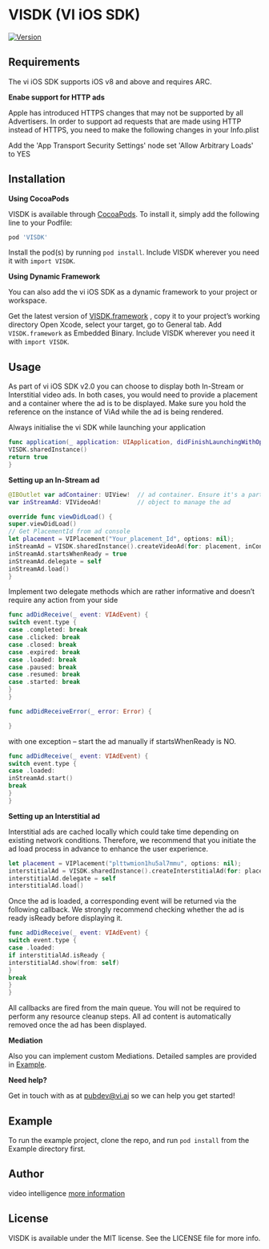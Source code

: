 # VISDK (VI iOS SDK)

<!--[![CI Status](http://img.shields.io/travis/Maksym Kravchenko/VISDK.svg?style=flat)](https://travis-ci.org/Maksym Kravchenko/VISDK)-->
[![Version](https://img.shields.io/cocoapods/v/VISDK.svg?style=flat)](http://cocoapods.org/pods/VISDK)
<!--[![License](https://img.shields.io/cocoapods/l/VISDK.svg?style=flat)](http://cocoapods.org/pods/VISDK)-->
<!--[![Platform](https://img.shields.io/cocoapods/p/VISDK.svg?style=flat)](https://github.com/maksymkravchenko/Spec)-->


## Requirements

The vi iOS SDK supports iOS v8 and above and requires ARC.

**Enabe support for HTTP ads**

Apple has introduced HTTPS changes that may not be supported by all Advertisers.
In order to support ad requests that are made using HTTP instead of HTTPS, you need to make the following changes in your Info.plist

Add the 'App Transport Security Settings' node
set 'Allow Arbitrary Loads' to YES


## Installation

**Using CocoaPods**

VISDK is available through [CocoaPods](http://cocoapods.org).
To install it, simply add the following line to your Podfile:

```ruby
pod 'VISDK'
```
Install the pod(s) by running `pod install`.
Include VISDK wherever you need it with `import VISDK`.

**Using Dynamic Framework**

You can also add the vi iOS SDK as a dynamic framework to your project or workspace.

Get the latest version of [VISDK.framework](https://github.com/maksymkravchenko/vi/tree/master/VISDK/VISDK.framework) , copy it to your project’s working directory
Open Xcode, select your target, go to General tab. Add `VISDK.framework` as Embedded Binary.
Include VISDK wherever you need it with `import VISDK`.

## Usage

As part of vi iOS SDK v2.0 you can choose to display both In-Stream or Interstitial video ads.
In both cases, you would need to provide a placement and a container where the ad is to be displayed.
Make sure you hold the reference on the instance of ViAd while the ad is being rendered.

Always initialise the vi SDK while launching your application

```swift
func application(_ application: UIApplication, didFinishLaunchingWithOptions launchOptions: [UIApplicationLaunchOptionsKey: Any]?) -> Bool {
VISDK.sharedInstance()
return true
}
```
**Setting up an In-Stream ad**

```swift
@IBOutlet var adContainer: UIView!  // ad container. Ensure it's a part of view hierarchy
var inStreamAd: VIVideoAd!          // object to manage the ad

override func viewDidLoad() {
super.viewDidLoad()
// Get PlacementId from ad console
let placement = VIPlacement("Your_placement_Id", options: nil);
inStreamAd = VISDK.sharedInstance().createVideoAd(for: placement, inContainer: adContainer)
inStreamAd.startsWhenReady = true
inStreamAd.delegate = self
inStreamAd.load()
}
```

Implement two delegate methods which are rather informative and doesn’t require any action from your side

```swift
func adDidReceive(_ event: VIAdEvent) {
switch event.type {
case .completed: break
case .clicked: break
case .closed: break
case .expired: break
case .loaded: break
case .paused: break
case .resumed: break
case .started: break
}
}

func adDidReceiveError(_ error: Error) {

}
```
with one exception – start the ad manually if startsWhenReady is NO.

```swift
func adDidReceive(_ event: VIAdEvent) {
switch event.type {
case .loaded:
inStreamAd.start()
break
}
}
```
**Setting up an Interstitial ad**

Interstitial ads are cached locally which could take time depending on existing network conditions. Therefore, we recommend that you initiate the ad load process in advance to enhance the user experience.

```swift
let placement = VIPlacement("plttwmion1hu5al7mmu", options: nil);
interstitialAd = VISDK.sharedInstance().createInterstitialAd(for: placement)
interstitialAd.delegate = self
interstitialAd.load()
```
Once the ad is loaded, a corresponding event will be returned via the following callback. We strongly recommend checking whether the ad is ready isReady before displaying it.

```swift
func adDidReceive(_ event: VIAdEvent) {
switch event.type {
case .loaded:
if interstitialAd.isReady {
interstitialAd.show(from: self)
}
break
}
}
```

All callbacks are fired from the main queue. You will not be required to perform any resource cleanup steps. All ad content is automatically removed once the ad has been displayed.

**Mediation**

Also you can implement custom Mediations. Detailed samples are provided in [Example](https://github.com/maksymkravchenko/vi/tree/master/Example).

**Need help?**

Get in touch with as at pubdev@vi.ai so we can help you get started!

## Example

To run the example project, clone the repo, and run `pod install` from the Example directory first.

## Author

video intelligence
[more information](https://docs.vi.ai)

## License

VISDK is available under the MIT license. See the LICENSE file for more info.

